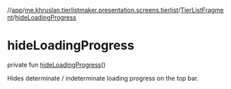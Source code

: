 //[app](../../../index.md)/[me.khruslan.tierlistmaker.presentation.screens.tierlist](../index.md)/[TierListFragment](index.md)/[hideLoadingProgress](hide-loading-progress.md)

# hideLoadingProgress

private fun [hideLoadingProgress](hide-loading-progress.md)()

Hides determinate / indeterminate loading progress on the top bar.
